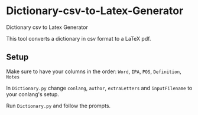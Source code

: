 # Dictionary-csv-to-Latex-Generator
Dictionary csv to Latex Generator

This tool converts a dictionary in csv format to a LaTeX pdf.

## Setup

Make sure to have your columns in the order: `Word`, `IPA`, `POS`, `Definition`, `Notes`

In `Dictionary.py` change `conlang`, `author`, `extraLetters` and `inputFilename` to your conlang's setup.

Run `Dictionary.py` and follow the prompts.
